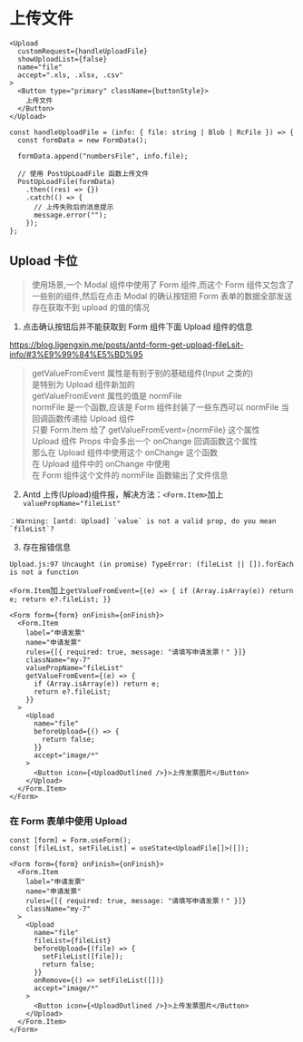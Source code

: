 # 上传文件

```tsx
<Upload
  customRequest={handleUploadFile}
  showUploadList={false}
  name="file"
  accept=".xls, .xlsx, .csv"
>
  <Button type="primary" className={buttonStyle}>
    上传文件
  </Button>
</Upload>
```

```tsx
const handleUploadFile = (info: { file: string | Blob | RcFile }) => {
  const formData = new FormData();

  formData.append("numbersFile", info.file);

  // 使用 PostUpLoadFile 函数上传文件
  PostUpLoadFile(formData)
    .then((res) => {})
    .catch(() => {
      // 上传失败后的消息提示
      message.error("");
    });
};
```

## Upload 卡位

> 使用场景,一个 Modal 组件中使用了 Form 组件,而这个 Form 组件又包含了一些别的组件,然后在点击 Modal 的确认按钮把 Form 表单的数据全部发送
> 存在获取不到 upload 的值的情况

1. 点击确认按钮后并不能获取到 Form 组件下面 Upload 组件的信息
  
https://blog.ligengxin.me/posts/antd-form-get-upload-fileLsit-info/#3%E9%99%84%E5%BD%95

> getValueFromEvent 属性是有别于别的基础组件(Input 之类的)    
> 是特别为 Upload 组件新加的    
> getValueFromEvent 属性的值是 normFile   
> normFile 是一个函数,应该是 Form 组件封装了一些东西可以 normFile 当回调函数传递给 Upload 组件    
> 只要 Form.Item 给了 getValueFromEvent={normFile} 这个属性    
> Upload 组件 Props 中会多出一个 onChange 回调函数这个属性    
> 那么在 Upload 组件中使用这个 onChange 这个函数    
> 在 Upload 组件中的 onChange 中使用   
> 在 Form 组件这个文件的 normFile 函数输出了文件信息


2. Antd 上传(Upload)组件报，解决方法：`<Form.Item>`加上` valuePropName="fileList"`
```log
：Warning: [antd: Upload] `value` is not a valid prop, do you mean `fileList`?
```
3. 存在报错信息
```log
Upload.js:97 Uncaught (in promise) TypeError: (fileList || []).forEach is not a function
```
`<Form.Item`加上`getValueFromEvent={(e) => {
      if (Array.isArray(e)) return e;
      return e?.fileList;
    }}`


```tsx
<Form form={form} onFinish={onFinish}>
  <Form.Item
    label="申请发票"
    name="申请发票"
    rules={[{ required: true, message: "请填写申请发票！" }]}
    className="my-7"
    valuePropName="fileList"
    getValueFromEvent={(e) => {
      if (Array.isArray(e)) return e;
      return e?.fileList;
    }}
  >
    <Upload
      name="file"
      beforeUpload={() => {
        return false;
      }}
      accept="image/*"
    >
      <Button icon={<UploadOutlined />}>上传发票图片</Button>
    </Upload>
  </Form.Item>
</Form>
```


### 在 Form 表单中使用 Upload

```tsx
const [form] = Form.useForm();
const [fileList, setFileList] = useState<UploadFile[]>([]);
```

```tsx
<Form form={form} onFinish={onFinish}>
  <Form.Item
    label="申请发票"
    name="申请发票"
    rules={[{ required: true, message: "请填写申请发票！" }]}
    className="my-7"
  >
    <Upload
      name="file"
      fileList={fileList}
      beforeUpload={(file) => {
        setFileList([file]);
        return false;
      }}
      onRemove={() => setFileList([])}
      accept="image/*"
    >
      <Button icon={<UploadOutlined />}>上传发票图片</Button>
    </Upload>
  </Form.Item>
</Form>
```

